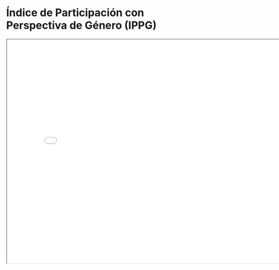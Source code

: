 # Índice de Participación con Perspectiva de Género (IPPG)


<iframe src="/indice_interactivo.html" height="600" width="800"></iframe>
